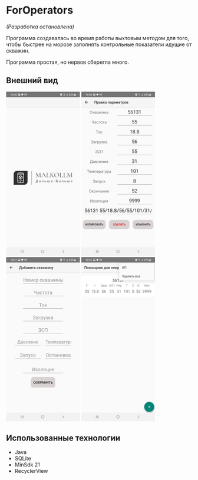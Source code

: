 # **ForOperators**
*(Разработка остановлена)*

Программа создавалась во время работы выхтовым методом для того, чтобы быстрее на морозе заполнять контрольные показатели идущие от скважин.

Программа простая, но нервов сберегла много.

## Внешний вид
<img src="https://github.com/maergon/ForOperators/blob/main/app/src/main/res/drawable/imagereadme/photo_2022-05-17%2014.42.06.jpeg?raw=true" alt="drawing" width="200"/>     <img src="https://github.com/maergon/ForOperators/blob/main/app/src/main/res/drawable/imagereadme/photo_2022-05-17%2014.42.11.jpeg?raw=true" alt="drawing" width="200"/>
<img src="https://github.com/maergon/ForOperators/blob/main/app/src/main/res/drawable/imagereadme/photo_2022-05-17%2014.42.13.jpeg?raw=true" alt="drawing" width="200"/>
<img src="https://github.com/maergon/ForOperators/blob/main/app/src/main/res/drawable/imagereadme/photo_2022-05-17%2014.42.15.jpeg?raw=true" alt="drawing" width="200"/>


## Использованные технологии
- Java
- SQLite
- MinSdk 21
- RecyclerView

